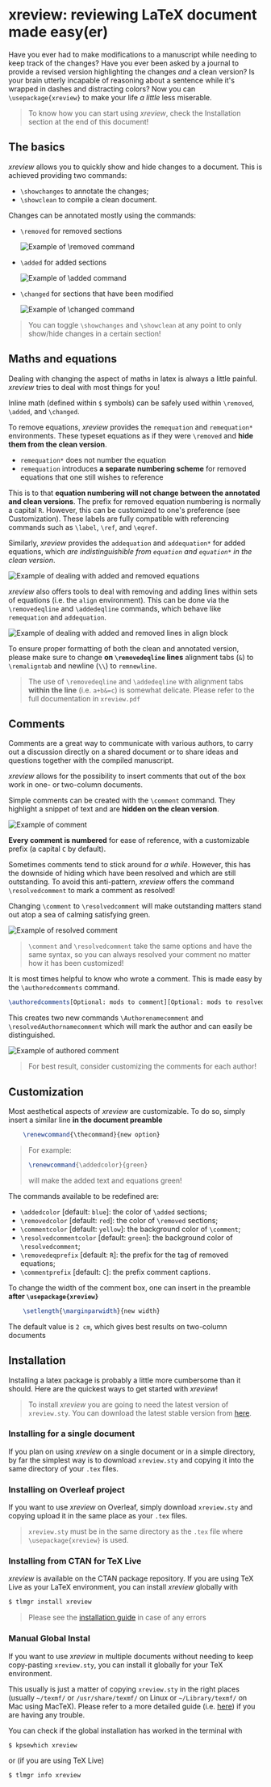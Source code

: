 # xreview: reviewing LaTeX document made easy(er)

Have you ever had to make modifications to a manuscript while needing to keep track of the changes? Have you ever been asked by a journal to provide a revised version highlighting the changes *and* a clean version? Is your brain utterly incapable of reasoning about a sentence while it's wrapped in dashes and distracting colors?
Now you can `\usepackage{xreview}` to make your life *a little* less miserable.

> To know how you can start using *xreview*, check the Installation section at the end of this document!

## The basics

*xreview* allows you to quickly show and hide changes to a document.
This is achieved providing two commands:

* `\showchanges` to annotate the changes;
* `\showclean` to compile a clean document.

Changes can be annotated mostly using the commands:

* `\removed` for removed sections
  
  ![Example of `\removed` command](Figures/removed.png)

* `\added` for added sections
  
    ![Example of `\added` command](Figures/added.png)

* `\changed` for sections that have been modified
  
    ![Example of `\changed` command](Figures/changed.png)

> You can toggle `\showchanges` and `\showclean`  at any point to only show/hide changes in a certain section!

## Maths and equations

Dealing with changing the aspect of maths in latex is always a little painful. *xreview* tries to deal with most things for you!

Inline math (defined within `$` symbols) can be safely used within `\removed`, `\added`, and `\changed`.

To remove equations, *xreview* provides the `remequation` and `remequation*` environments. These typeset equations as if they were `\removed` and **hide them from the clean version**.

* `remequation*` does not number the equation
* `remequation` introduces **a separate numbering scheme** for removed equations that one still wishes to reference

This is to that **equation numbering will not change between the annotated and clean versions**.
The prefix for removed equation numbering is normally a capital `R`. However, this can be customized to one's preference (see Customization). These labels are fully compatible with referencing commands such as `\label`, `\ref`, and `\eqref`.

Similarly, *xreview* provides the `addequation` and `addequation*` for added equations, which *are indistinguishible from `equation` and `equation*` in the clean version*.

![Example of dealing with added and removed equations](Figures/equations.png)

*xreview* also offers tools to deal with removing and adding lines within sets of equations (i.e. the `align` environment). This can be done via the `\removedeqline` and `\addedeqline` commands, which behave like `remequation` and `addequation`.

![Example of dealing with added and removed lines in align block](Figures/align.png)

To ensure proper formatting of both the clean and annotated version, please make sure to change **on `\removedeqline` lines** alignment tabs (`&`) to `\remaligntab` and newline (`\\`) to `remnewline`.

> The use of `\removedeqline` and `\addedeqline` with alignment tabs **within the line** (i.e. `a+b&=c`) is somewhat delicate. Please refer to the full documentation in `xreview.pdf`

## Comments

Comments are a great way to communicate with various authors, to carry out a discussion directly on a shared document or to share ideas and questions together with the compiled manuscript.

*xreview* allows for the possibility to insert comments that out of the box work in one- or two-column documents.

Simple comments can be created with the `\comment` command. They highlight a snippet of text and are **hidden on the clean version**.

![Example of comment](Figures/comment.png)

**Every comment is numbered** for ease of reference, with a customizable prefix (a capital `C` by default).

Sometimes comments tend to stick around for *a while*. However, this has the downside of hiding which have been resolved and which are still outstanding. 
To avoid this anti-pattern, *xreview* offers the command `\resolvedcomment` to mark a comment as resolved!

Changing `\comment` to `\resolvedcomment` will make outstanding matters stand out atop a sea of calming satisfying green.

![Example of resolved comment](Figures/resolvedcomment.png)

> `\comment` and `\resolvedcomment` take the same options and have the same syntax, so you can always resolved your comment no matter how it has been customized!

It is most times helpful to know who wrote a comment. This is made easy by the `\authoredcomments` command.

```tex
\authoredcomments[Optional: mods to comment][Optional: mods to resolvedcomment]{Authorname}
```

This creates two new commands `\Authorenamecomment` and `\resolvedAuthornamecomment` which will mark the author and can easily be distinguished.

![Example of authored comment](Figures/authoredcomments.png)

> For best result, consider customizing the comments for each author!

## Customization

Most aesthetical aspects of *xreview* are customizable. To do so, simply insert a similar line **in the document preamble**

``` tex
    \renewcommand{\thecommand}{new option}
```

> For example:
> 
> ```tex
> \renewcommand{\addedcolor}{green}
> ```
>
> will make the added text and equations green!

The commands available to be redefined are:

* `\addedcolor` [default: `blue`]: the color of `\added` sections;
* `\removedcolor` [default: `red`]: the color of `\removed` sections;
* `\commentcolor` [default: `yellow`]: the background color of `\comment`;
* `\resolvedcommentcolor` [default: `green`]: the background color of `\resolvedcomment`;
* `\removedeqprefix` [default: `R`]: the prefix for the tag of removed equations;
* `\commentprefix` [default: `C`]: the prefix comment captions.
  
To change the width of the comment box, one can insert in the preamble **after `\usepackage{xreview}`**

``` tex
    \setlength{\marginparwidth}{new width}
```

The default value is `2 cm`, which gives best results on two-column documents

## Installation

Installing a latex package is probably a little more cumbersome than it should. Here are the quickest ways to get started with *xreview*!

> To install *xreview* you are going to need the latest version of `xreview.sty`. You can download the latest stable version from [here](https://github.com/LorenzoPeri17/xreview-latex/releases).

### Installing for a single document

If you plan on using *xreview* on a single document or in a simple directory, by far the simplest way is to download `xreview.sty` and copying it into the same directory of your `.tex` files.

### Installing on Overleaf project

If you want to use *xreview* on Overleaf, simply download `xreview.sty` and copying upload it in the same place as your `.tex` files.

> `xreview.sty` must be in the same directory as the `.tex` file where `\usepackage{xreview}` is used.

### Installing from CTAN for TeX Live

*xreview* is available on the CTAN package repository. If you are using TeX Live as your LaTeX environment, you can install *xreview* globally with 

``` bash
$ tlmgr install xreview
```

> Please see the [installation guide](https://en.wikibooks.org/wiki/LaTeX/Installation) in case of any errors

### Manual Global Instal

If you want to use *xreview* in multiple documents without needing to keep copy-pasting `xreview.sty`, you can install it globally for your TeX environment.

This usually is just a matter of copying `xreview.sty` in the right places (usually `~/texmf/` or `/usr/share/texmf/` on Linux or `~/Library/texmf/` on Mac using MacTeX). Please refer to a more detailed guide (i.e. [here](https://en.wikibooks.org/wiki/LaTeX/Installing_Extra_Packages)) if you are having any trouble.

You can check if the global installation has worked in the terminal with

``` bash
$ kpsewhich xreview
```

or (if you are using TeX Live)

``` bash
$ tlmgr info xreview
```
